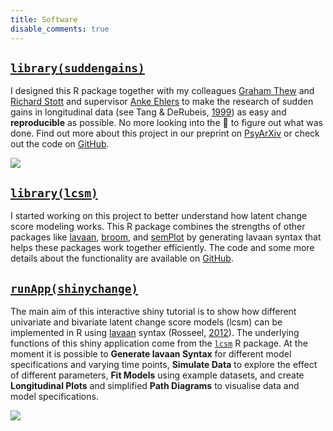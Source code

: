 ```yaml
---
title: Software
disable_comments: true
---
```


## [`library(suddengains)`](https://milanwiedemann.github.io/suddengains/)

I designed this R package together with my colleagues [Graham Thew](https://twitter.com/drgrahamthew) and [Richard Stott](https://twitter.com/DrRichardStott) and supervisor [Anke Ehlers](https://www.psy.ox.ac.uk/team/anke-ehlers) to make the research of sudden gains in longitudinal data (see Tang & DeRubeis, [1999](https://doi.org/10.1037/0022-006X.67.6.894)) as easy and **reproducible** as possible.
No more looking into the :crystal_ball: to figure out what was done.
Find out more about this project in our preprint on [PsyArXiv](https://psyarxiv.com/2wa84/) or check out the code on [GitHub](https://github.com/milanwiedemann/suddengains). 

<img src="/gifs/r-suddengains.gif"/>

## [`library(lcsm)`](https://milanwiedemann.github.io/lcsm/)

I started working on this project to better understand how latent change score modeling works. 
This R package combines the strengths of other packages like [lavaan](http://lavaan.ugent.be/), [broom](https://CRAN.R-project.org/package=broom), and [semPlot](https://CRAN.R-project.org/package=semPlot) by generating lavaan syntax that helps these packages work together efficiently. 
The code and some more details about the functionality are available on [GitHub](https://github.com/milanwiedemann/lcsm).


## [`runApp(shinychange)`](https://milanwiedemann.shinyapps.io/shinychange/)

The main aim of this interactive shiny tutorial is to show how different univariate and bivariate latent change score models (lcsm) can be implemented in R using [lavaan](http://lavaan.ugent.be/) syntax (Rosseel, [2012](http://www.jstatsoft.org/v48/i02)).
The underlying functions of this shiny application come from the [`lcsm`](https://milanwiedemann.github.io/lcsm/) R package.
At the moment it is possible to **Generate lavaan Syntax** for different model specifications and varying time points, **Simulate Data** to explore the effect of different parameters, **Fit Models** using example datasets, and create **Longitudinal Plots** and simplified **Path Diagrams** to visualise data and model specifications.

<img src="/gifs/r-shinychange-low.gif"/>
